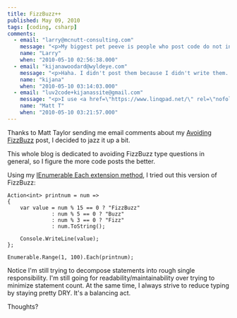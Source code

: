 ```yaml
---
title: FizzBuzz++
published: May 09, 2010
tags: [coding, csharp]
comments:
  - email: "larry@mcnutt-consulting.com"
    message: "<p>My biggest pet peeve is people who post code do not include the using/imports required to cut/paste/run the snippet!  I'm lazy!</p>"
    name: "Larry"
    when: "2010-05-10 02:56:38.000"
  - email: "kijanawoodard@wyldeye.com"
    message: "<p>Haha. I didn't post them because I didn't write them. Wrote it all in one file. I'm lazier!</p><p>Paste into static Main of your choice.</p>"
    name: "kijana"
    when: "2010-05-10 03:14:03.000"
  - email: "luv2code+kijanassite@gmail.com"
    message: "<p>I use <a href=\"https://www.linqpad.net/\" rel=\"nofollow\">linqpad</a><a> for these kinds of things.  It's pretty handy for pasting a code snippet and hitting \"run\".</a></p>"
    name: "Matt T"
    when: "2010-05-10 03:21:57.000"
---
```

Thanks to Matt Taylor sending me email comments about my [Avoiding FizzBuzz] post, I decided to jazz it up a bit.

This whole blog is dedicated to avoiding FizzBuzz type questions in general, so I figure the more code posts the better.

Using my [IEnumerable Each extension method][enumerable], I tried out this version of FizzBuzz:

    Action<int> printnum = num =>
    {
        var value = num % 15 == 0 ? "FizzBuzz"
                  : num % 5 == 0 ? "Buzz"
                  : num % 3 == 0 ? "Fizz"
                  : num.ToString();
 
        Console.WriteLine(value);
    };
 
    Enumerable.Range(1, 100).Each(printnum);

Notice I'm still trying to decompose statements into rough single responsibility. I'm still going for readability/maintainability over trying to minimize statement count. At the same time, I always strive to reduce typing by staying pretty DRY. It's a balancing act.

Thoughts?

[Avoiding FizzBuzz]:https://kijanawoodard.com/avoiding-fizzbuzz
[enumerable]:https://kijanawoodard.com/ienumerable-each

